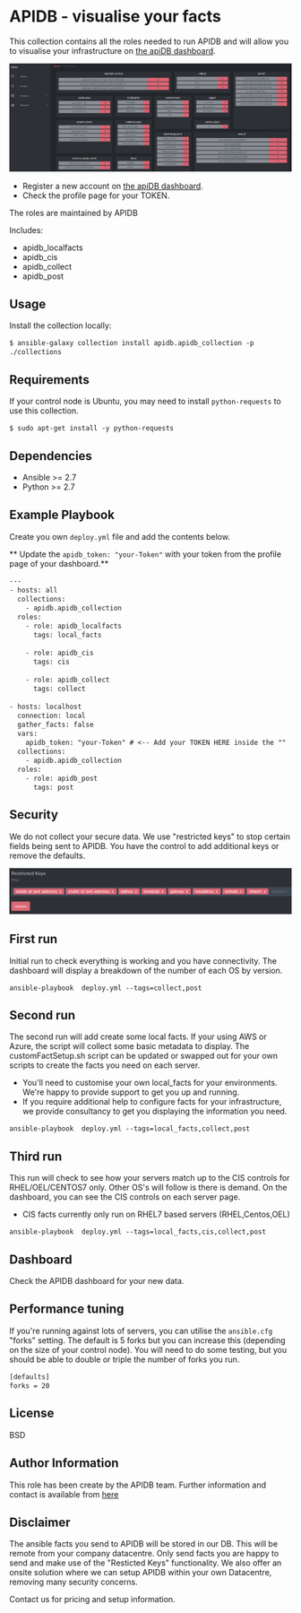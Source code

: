 APIDB - visualise your facts
============================

This collection contains all the roles needed to run APIDB and will allow you to visualise your infrastructure on [the apiDB dashboard](https://api.apidb.io/).

![Alt text](images/apidb_screenshot1.PNG?raw=true)

 * Register a new account on [the apiDB dashboard](https://api.apidb.io/).
 * Check the profile page for your TOKEN.

The roles are maintained by APIDB

Includes:

 * apidb_localfacts
 * apidb_cis
 * apidb_collect
 * apidb_post


Usage
-----

Install the collection locally:
````
$ ansible-galaxy collection install apidb.apidb_collection -p ./collections
````

Requirements
------------

If your control node is Ubuntu, you may need to install ````python-requests```` to use this collection.
````
$ sudo apt-get install -y python-requests
````

Dependencies
------------

 * Ansible >= 2.7
 * Python >= 2.7

Example Playbook
----------------
Create you own ````deploy.yml```` file and add the contents below.

** Update the ````apidb_token: "your-Token"```` with your token from the profile page of your dashboard.**


    ---
    - hosts: all
      collections:
        - apidb.apidb_collection
      roles:
        - role: apidb_localfacts
          tags: local_facts

        - role: apidb_cis
          tags: cis

        - role: apidb_collect
          tags: collect
    
    - hosts: localhost
      connection: local
      gather_facts: false
      vars:
        apidb_token: "your-Token" # <-- Add your TOKEN HERE inside the ""
      collections:
        - apidb.apidb_collection
      roles:
        - role: apidb_post
          tags: post


Security
--------
We do not collect your secure data. We use "restricted keys" to stop certain fields being sent to APIDB. You have the control to add additional keys or remove the defaults.

![Alt text](images/apidb_screenshot2.PNG?raw=true)


First run
---------
Initial run to check everything is working and you have connectivity. The dashboard will display a breakdown of the number of each OS by version.

````
ansible-playbook  deploy.yml --tags=collect,post
````

Second run
----------
The second run will add create some local facts. If your using AWS or Azure, the script will collect some basic metadata to display. The customFactSetup.sh script can be updated or swapped out for your own scripts to create the facts you need on each server.

 * You'll need to customise your own local_facts for your environments. We're happy to provide support to get you up and running.
 * If you require additional help to configure facts for your infrastructure, we provide consultancy to get you displaying the information you need.
 
````
ansible-playbook  deploy.yml --tags=local_facts,collect,post
````

Third run
---------
This run will check to see how your servers match up to the CIS controls for RHEL/OEL/CENTOS7 only. Other OS's will follow is there is demand. On the dashboard, you can see the CIS controls on each server page.

 * CIS facts currently only run on RHEL7 based servers (RHEL,Centos,OEL)

````
ansible-playbook  deploy.yml --tags=local_facts,cis,collect,post
````

Dashboard
---------
Check the APIDB dashboard for your new data.


Performance tuning
------------------
If you're running against lots of servers, you can utilise the ````ansible.cfg```` "forks" setting. The default is 5 forks but you can increase this (depending on the size of your control node). You will need to do some testing, but you should be able to double or triple the number of forks you run.


````
[defaults]
forks = 20
````

License
-------

BSD

Author Information
------------------
This role has been create by the APIDB team. Further information and contact is available from [here](https://www.apidb.io/)

Disclaimer
----------
The ansible facts you send to APIDB will be stored in our DB. This will be remote from your company datacentre. Only send facts you are happy to send and make use of the "Resticted Keys" functionality. We also offer an onsite solution where we can setup APIDB within your own Datacentre, removing many security concerns.

Contact us for pricing and setup information.
